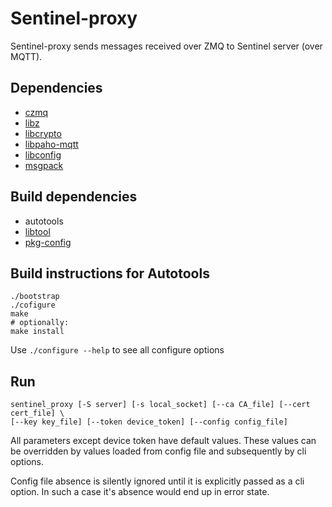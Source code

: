 # Sentinel-proxy

Sentinel-proxy sends messages received over ZMQ to Sentinel server (over MQTT).

## Dependencies

 - [czmq](https://github.com/zeromq/czmq)
 - [libz](https://github.com/madler/zlib)
 - [libcrypto](https://github.com/openssl/openssl)
 - [libpaho-mqtt](https://github.com/eclipse/paho.mqtt.c)
 - [libconfig](https://github.com/hyperrealm/libconfig)
 - [msgpack](https://github.com/msgpack/msgpack-c)

## Build dependencies

 - autotools
 - [libtool](https://www.gnu.org/software/libtool/)
 - [pkg-config](https://www.freedesktop.org/wiki/Software/pkg-config/)

## Build instructions for Autotools

```
./bootstrap
./cofigure
make
# optionally:
make install
```

Use `./configure --help` to see all configure options

## Run

```
sentinel_proxy [-S server] [-s local_socket] [--ca CA_file] [--cert cert_file] \
[--key key_file] [--token device_token] [--config config_file]
```
All parameters except device token have default values. These values can be
overridden by values loaded from config file and subsequently by cli options.

Config file absence is silently ignored until it is explicitly passed as a
cli option. In such a case it's absence would end up in error state.
